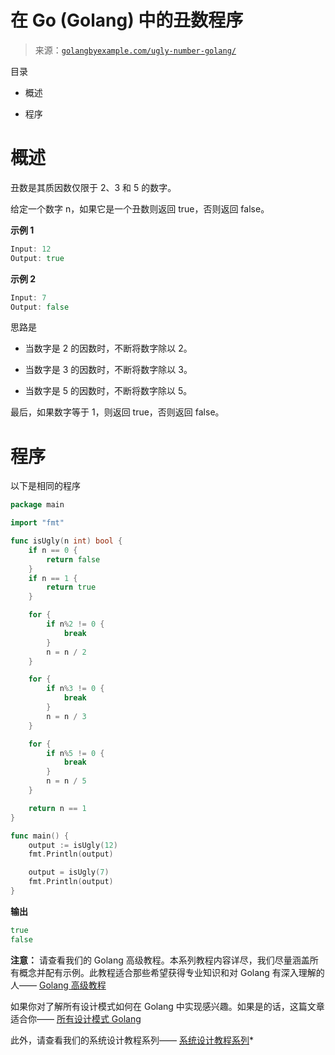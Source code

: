 <!--yml

类别：未分类

日期：2024-10-13 06:51:39

-->

# 在 Go (Golang) 中的丑数程序

> 来源：[`golangbyexample.com/ugly-number-golang/`](https://golangbyexample.com/ugly-number-golang/)

目录

+   概述

+   程序

# **概述**

丑数是其质因数仅限于 2、3 和 5 的数字。

给定一个数字 n，如果它是一个丑数则返回 true，否则返回 false。

**示例 1**

```go
Input: 12
Output: true
```

**示例 2**

```go
Input: 7 
Output: false
```

思路是

+   当数字是 2 的因数时，不断将数字除以 2。

+   当数字是 3 的因数时，不断将数字除以 3。

+   当数字是 5 的因数时，不断将数字除以 5。

最后，如果数字等于 1，则返回 true，否则返回 false。

# **程序**

以下是相同的程序

```go
package main

import "fmt"

func isUgly(n int) bool {
	if n == 0 {
		return false
	}
	if n == 1 {
		return true
	}

	for {
		if n%2 != 0 {
			break
		}
		n = n / 2
	}

	for {
		if n%3 != 0 {
			break
		}
		n = n / 3
	}

	for {
		if n%5 != 0 {
			break
		}
		n = n / 5
	}

	return n == 1
}

func main() {
	output := isUgly(12)
	fmt.Println(output)

	output = isUgly(7)
	fmt.Println(output)
}
```

**输出**

```go
true
false
```

**注意：** 请查看我们的 Golang 高级教程。本系列教程内容详尽，我们尽量涵盖所有概念并配有示例。此教程适合那些希望获得专业知识和对 Golang 有深入理解的人—— [Golang 高级教程](https://golangbyexample.com/golang-comprehensive-tutorial/)

如果你对了解所有设计模式如何在 Golang 中实现感兴趣。如果是的话，这篇文章适合你—— [所有设计模式 Golang](https://golangbyexample.com/all-design-patterns-golang/)

此外，请查看我们的系统设计教程系列—— [系统设计教程系列](https://techbyexample.com/system-design-questions/)*
